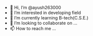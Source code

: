 - 👋 Hi, I’m @ayush263000
- 👀 I’m interested in developing field
- 🌱 I’m currently learning B-tech(C.S.E.)
- 💞️ I’m looking to collaborate on ...
- 📫 How to reach me ...

<!---
ayush263000/ayush263000 is a ✨ special ✨ repository because its `README.md` (this file) appears on your GitHub profile.
You can click the Preview link to take a look at your changes.
--->
